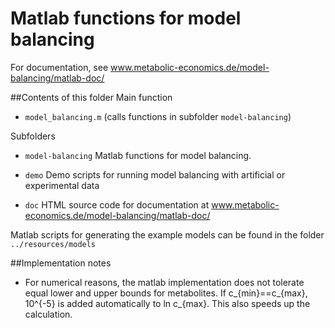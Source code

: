 Matlab functions for model balancing
====================================

For documentation, see www.metabolic-economics.de/model-balancing/matlab-doc/

##Contents of this folder
Main function

* `model_balancing.m` (calls functions in subfolder `model-balancing`)

Subfolders

* `model-balancing` Matlab functions for model balancing. 

* `demo` Demo scripts for running model balancing with artificial or experimental data

* `doc` HTML source code for documentation at www.metabolic-economics.de/model-balancing/matlab-doc/

Matlab scripts for generating the example models can be found in the folder `../resources/models`

##Implementation notes

* For numerical reasons, the matlab implementation does not tolerate equal lower and upper bounds for metabolites. If c_{min}==c_{max},  10^{-5} is added automatically to ln c_{max}. This also speeds up the calculation.

